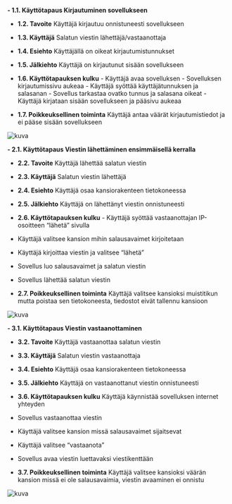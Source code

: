 **- 1.1. Käyttötapaus	Kirjautuminen sovellukseen**
- **1.2. Tavoite**		Käyttäjä kirjautuu onnistuneesti sovellukseen
- **1.3. Käyttäjä**		Salatun viestin lähettäjä/vastaanottaja
- **1.4. Esiehto**		Käyttäjällä on oikeat kirjautumistunnukset
- **1.5. Jälkiehto**		Käyttäjä on kirjautunut sisään sovellukseen
- **1.6. Käyttötapauksen kulku**		- Käyttäjä avaa sovelluksen
                                - Sovelluksen kirjautumissivu aukeaa
                                - Käyttäjä syöttää käyttäjätunnuksen ja salasanan
                                - Sovellus tarkastaa ovatko tunnus ja salasana oikeat
                                - Käyttäjä kirjataan sisään sovellukseen ja pääsivu aukeaa

- **1.7. Poikkeuksellinen toiminta**		Käyttäjä antaa väärät kirjautumistiedot ja ei pääse sisään
sovellukseen 	

![kuva](https://github.com/SimpeLe/Viestittely-kansio/assets/135036998/13a832c7-b98e-4301-896b-151e0b1f2085)



**- 2.1. Käyttötapaus	Viestin lähettäminen ensimmäisellä kerralla**
- **2.2. Tavoite**		Käyttäjä lähettää salatun viestin
- **2.3. Käyttäjä**		Salatun viestin lähettäjä
- **2.4. Esiehto**		Käyttäjä osaa kansiorakenteen tietokoneessa		
- **2.5. Jälkiehto**		Käyttäjä on lähettänyt viestin onnistuneesti	
- **2.6. Käyttötapauksen kulku** - Käyttäjä syöttää vastaanottajan IP-osoitteen “lähetä” sivulla
- Käyttäjä valitsee kansion mihin salausavaimet kirjoitetaan
- Käyttäjä kirjoittaa viestin ja valitsee “lähetä”
- Sovellus luo salausavaimet ja salatun viestin
- Sovellus lähettää salatun viestin
  
- **2.7. Poikkeuksellinen toiminta**		Käyttäjä valitsee kansioksi muistitikun mutta poistaa sen
tietokoneesta, tiedostot eivät tallennu kansioon

![kuva](https://github.com/SimpeLe/Viestittely-kansio/assets/135036998/f4c31971-26cc-40da-8a46-4c39663d65d5)



**- 3.1. Käyttötapaus 				Viestin vastaanottaminen**
- **3.2. Tavoite**					Käyttäjä vastaanottaa salatun viestin
- **3.3. Käyttäjä**				Salatun viestin vastaanottaja
- **3.4. Esiehto**					Käyttäjä osaa kansiorakenteen tietokoneessa		
- **3.5. Jälkiehto**				Käyttäjä on vastaanottanut viestin onnistuneesti	
- **3.6. Käyttötapauksen kulku**			Käyttäjä käynnistää sovelluksen internet yhteyden
- Sovellus vastaanottaa viestin
- Käyttäjä valitsee kansion missä salausavaimet sijaitsevat
- Käyttäjä valitsee “vastaanota”
- Sovellus avaa viestin luettavaksi viestikenttään

- **3.7. Poikkeuksellinen toiminta**		Käyttäjä valitsee kansioksi väärän kansion missä ei ole
salausavaimia, viestin avaaminen ei onnistu

![kuva](https://github.com/SimpeLe/Viestittely-kansio/assets/135036998/8d0d2980-94da-43dd-8666-4e946b8b1152)




